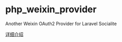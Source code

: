 # php_weixin_provider
Another Weixin OAuth2 Provider for Laravel Socialite

[详细介绍](http://www.cnblogs.com/lyzg/p/6159669.html)
